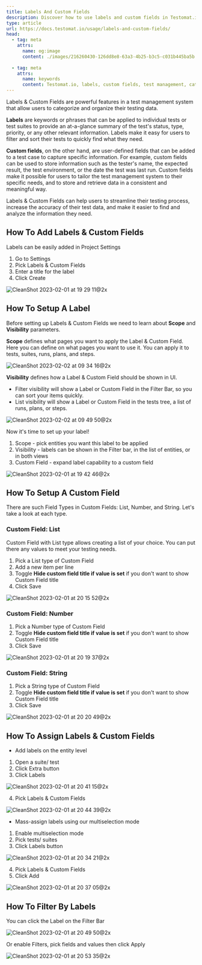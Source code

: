 ```yaml
---
title: Labels And Custom Fields
description: Discover how to use labels and custom fields in Testomat.io to enhance your test management. This guide explains how to categorize and organize tests with labels, define custom fields for tailored test information, and filter by these fields for improved workflow efficiency. Learn to configure labels and custom fields to streamline testing and improve data accessibility.
type: article
url: https://docs.testomat.io/usage/labels-and-custom-fields/
head:
  - tag: meta
    attrs:
      name: og:image
      content: ./images/216260430-126dd8e8-63a3-4b25-b3c5-c031b445ba5b.jpg
      
  - tag: meta
    attrs:
      name: keywords
      content: Testomat.io, labels, custom fields, test management, categorization, testing workflow, custom data, test organization, filter tests, QA, test case management
---
```


Labels & Custom Fields are powerful features in a test management system that allow users to categorize and organize their testing data.

**Labels** are keywords or phrases that can be applied to individual tests or test suites to provide an at-a-glance summary of the test's status, type, priority, or any other relevant information. Labels make it easy for users to filter and sort their tests to quickly find what they need.

**Custom fields**, on the other hand, are user-defined fields that can be added to a test case to capture specific information. For example, custom fields can be used to store information such as the tester's name, the expected result, the test environment, or the date the test was last run. Custom fields make it possible for users to tailor the test management system to their specific needs, and to store and retrieve data in a consistent and meaningful way.

Labels & Custom Fields can help users to streamline their testing process, increase the accuracy of their test data, and make it easier to find and analyze the information they need.

## How To Add Labels & Custom Fields

Labels can be easily added in Project Settings

1. Go to Settings
2. Pick Labels & Custom Fields
3. Enter a title for the label
4. Click Create

![CleanShot 2023-02-01 at 19 29 11@2x](./images/216118898-c2ead11f-b9a2-44b5-919b-183176893c25.jpg)

## How To Setup A Label

Before setting up Labels & Custom Fields we need to learn about **Scope** and **Visibility** parameters.

**Scope** defines what pages you want to apply the Label & Custom Field. Here you can define on what pages you want to use it. You can apply it to tests, suites, runs, plans, and steps.

![CleanShot 2023-02-02 at 09 34 16@2x](./images/216260430-126dd8e8-63a3-4b25-b3c5-c031b445ba5b.jpg)

**Visibility**  defines how a Label & Custom Field should be shown in UI. 

- Filter visibility will show a Label or Custom Field in the Filter Bar, so you can sort your items quickly.
- List visibility will show a Label or Custom Field in the tests tree, a list of runs, plans, or steps.

![CleanShot 2023-02-02 at 09 49 50@2x](./images/216263721-7d2ec56c-e93f-4fa8-b422-826c78620e62.jpg)


Now it's time to set up your label!

1. Scope - pick entities you want this label to be applied
2. Visibility - labels can be shown in the Filter bar, in the list of entities, or in both views
3. Custom Field - expand label capability to a custom field

![CleanShot 2023-02-01 at 19 42 46@2x](./images/216122416-d0dfc88a-41c2-4d6c-910c-d3a58a6d9cd8.jpg)

## How To Setup A Custom Field

There are such Field Types in Custom Fields: List, Number, and String. Let's take a look at each type.

### Custom Field: List

Custom Field with List type allows creating a list of your choice. You can put there any values to meet your testing needs. 
1. Pick a List type of Custom Field
2. Add a new item per line
3. Toggle **Hide custom field title if value is set** if you don't want to show Custom Field title
4. Click Save

![CleanShot 2023-02-01 at 20 15 52@2x](./images/216128418-385fd425-18b9-4e47-9fbf-4f9bfa8a1b90.jpg)

### Custom Field: Number

1. Pick a Number type of Custom Field
2. Toggle **Hide custom field title if value is set** if you don't want to show Custom Field title
3. Click Save

![CleanShot 2023-02-01 at 20 19 37@2x](./images/216129045-e65206c1-c271-40cf-8fdd-2173dd475a17.jpg)

### Custom Field: String

1. Pick a String type of Custom Field
2. Toggle **Hide custom field title if value is set** if you don't want to show Custom Field title
3. Click Save

![CleanShot 2023-02-01 at 20 20 49@2x](./images/216129784-0b238427-9a86-4a70-9efc-ff5052770294.jpg)

## How To Assign Labels & Custom Fields

- Add labels on the entity level

1. Open a suite/ test
2. Click Extra button
3. Click Labels 

![CleanShot 2023-02-01 at 20 41 15@2x](./images/216133765-c2d6d012-bd63-454a-9dec-07a163f67713.jpg)

4. Pick Labels & Custom Fields

![CleanShot 2023-02-01 at 20 44 39@2x](./images/216134503-43fab8bd-da32-4b06-9875-cba56de22ca0.jpg)

- Mass-assign labels using our multiselection mode

1. Enable multiselection mode
4. Pick tests/ suites
5. Click Labels button

![CleanShot 2023-02-01 at 20 34 21@2x](./images/216132278-17b886e4-9b6d-4afc-818d-431884c116c1.jpg)

4. Pick Labels & Custom Fields
5. Click Add

![CleanShot 2023-02-01 at 20 37 05@2x](./images/216132725-7d129307-e1f1-4fae-a6b5-4454efc2db7f.jpg)

## How To Filter By Labels

You can click the Label on the Filter Bar

![CleanShot 2023-02-01 at 20 49 50@2x](./images/216135753-4033ed5d-4344-4d28-bc74-9b2446ac3b07.jpg)

Or enable Filters, pick fields and values then click Apply

![CleanShot 2023-02-01 at 20 53 35@2x](./images/216136782-bbd2b782-a269-4494-9afe-4b5d3e6991ad.jpg)


